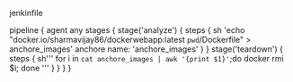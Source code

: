 jenkinfile

pipeline {
    agent any
    stages {
        stage('analyze') {
            steps {
                sh 'echo "docker.io/sharmavijay86/dockerwebapp:latest `pwd`/Dockerfile" > anchore_images'
                anchore name: 'anchore_images'
            }
        }
        stage('teardown') {
            steps {
                sh'''
                    for i in `cat anchore_images | awk '{print $1}'`;do docker rmi $i; done
                '''
            }
        }
    }
}
